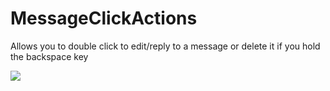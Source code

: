 # MessageClickActions

Allows you to double click to edit/reply to a message or delete it if you hold the backspace key

![](https://github.com/verticalsync/Suncord/assets/55940580/6885aca2-4021-4910-b636-bb40f877a816)
